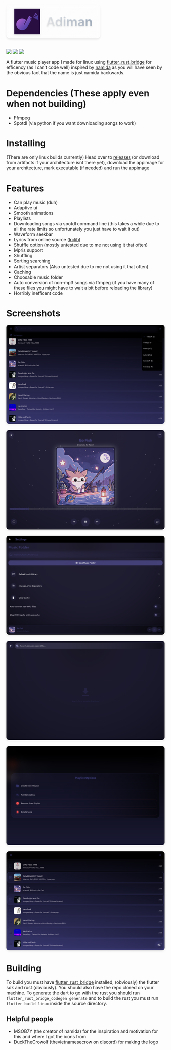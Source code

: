 <div style="
    background: linear-gradient(145deg, #ffffff0d 0%, #ffffff05 100%);
    padding: 12px 24px;
    border-radius: 12px;
    margin: 20px auto;
    display: inline-flex;
    align-items: center;
    gap: 20px;
    box-shadow: 0 4px 6px -1px rgba(0, 0, 0, 0.1);
    border: 1px solid #ffffff15;
    backdrop-filter: blur(8px);
    transition: transform 0.2s ease;
">
    <img src="images/Adiman.png" width="82" style="filter: drop-shadow(0 2px 4px rgba(0,0,0,0.1));">
    <h1 style="
        margin: 0;
        font-size: 2.5rem;
        font-weight: 600;
        background: linear-gradient(45deg, #fff 0%, #a0aec0 100%);
        -webkit-background-clip: text;
        background-clip: text;
        color: transparent;
        text-shadow: 0 2px 4px rgba(0,0,0,0.1);
    ">Adiman</h1>
</div>

<a href="https://github.com/flutter/flutter">![](https://img.shields.io/badge/Built%20in-Flutter-%23369FE7)</a>
<a href="https://github.com/fzyzcjy/flutter_rust_bridge">![](https://img.shields.io/badge/Built%20with-Flutter%20Rust%20Bridge-%23369FE7)</a>
<a href="https://ghloc.vercel.app/ChaosTheChaotic/Adiman?branch=main">![](https://img.shields.io/endpoint?url=https://ghloc.vercel.app/api/ChaosTheChaotic/Adiman/badge?style=flat&logo=dart&logoColor=aqua&label=Total%20Lines&color=darkturquoise)</a>

A flutter music player app I made for linux using [flutter_rust_bridge](https://github.com/fzyzcjy/flutter_rust_bridge) for efficency (as I can't code well) inspired by [namida](https://github.com/namidaco/namida) as you will have seen by the obvious fact that the name is just namida backwards.

# Dependencies (These apply even when not building)

- Ffmpeg
- Spotdl (via python if you want downloading songs to work)

# Installing

(There are only linux builds currently) Head over to [releases](https://github.com/ChaosTheChaotic/Adiman/releases/latest) (or download from artifacts if your architecture isnt there yet), download the appimage for your architecture, mark executable (if needed) and run the appimage

# Features

- Can play music (duh)
- Adaptive ui
- Smooth animations
- Playlists
- Downloading songs via spotdl command line (this takes a while due to all the rate limits so unfortunately you just have to wait it out)
- Waveform seekbar
- Lyrics from online source ([lrclib](https://lrclib.net/))
- Shuffle option (mostly untested due to me not using it that often)
- Mpris support
- Shuffling
- Sorting searching
- Artist separators (Also untested due to me not using it that often)
- Caching
- Choosable music folder
- Auto conversion of non-mp3 songs via ffmpeg (if you have many of these files you might have to wait a bit before reloading the library)
- Horribly inefficent code

# Screenshots

<div style="display: grid; grid-template-columns: repeat(auto-fit, minmax(300px, 1fr)); gap: 20px; margin-top: 20px;">
  <img src="images/main-screen.png" style="border-radius: 8px; box-shadow: 0 2px 8px rgba(0,0,0,0.1);">
  <img src="images/music-player.png" style="border-radius: 8px; box-shadow: 0 2px 8px rgba(0,0,0,0.1);">
  <img src="images/settings.png" style="border-radius: 8px; box-shadow: 0 2px 8px rgba(0,0,0,0.1);">
  <img src="images/download.png" style="border-radius: 8px; box-shadow: 0 2px 8px rgba(0,0,0,0.1);">
  <img src="images/playlists.png" style="border-radius: 8px; box-shadow: 0 2px 8px rgba(0,0,0,0.1);">
  <img src="images/multi-select.png" style="border-radius: 8px; box-shadow: 0 2px 8px rgba(0,0,0,0.1);">
</div>

# Building
To build you must have [flutter_rust_bridge](https://github.com/fzyzcjy/flutter_rust_bridge) installed, (obviously) the flutter sdk and rust (obviously). You should also have the repo cloned on your machine. To generate the dart to go with the rust you should run `flutter_rust_bridge_codegen generate` and to build the rust you must run `flutter build linux` inside the source directory.

## Helpful people
- MSOB7Y (the creator of namida) for the inspiration and motivation for this and where I got the icons from
- DuckTheCrowolf (thevietnamesecrow on discord) for making the logo
